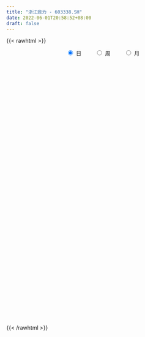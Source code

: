 ```yaml
---
title: "浙江鼎力 - 603338.SH"
date: 2022-06-01T20:58:52+08:00
draft: false
---
```

{{< rawhtml >}}
    <div style="text-align: center">
        <label style="padding: 1rem;"><input style="margin-right: .5rem" type="radio" name="period" value="D" checked onclick="period_change(this)">日</label>
        <label style="padding: 1rem;"><input style="margin-right: .5rem" type="radio" name="period" value="W" onclick="period_change(this)">周</label>
        <label style="padding: 1rem;"><input style="margin-right: .5rem" type="radio" name="period" value="M" onclick="period_change(this)">月</label>
    </div>
    <div id="chart" style="height: 700px;"></div> 
    <script type="text/javascript">
        const D_v = [61451.33,50382.95,39616.5,34245.84,33277.66,41319.6,59159.99,69033.33,39377.99,35320.21,30123.64,50663.27,36996.75,45405.04,60694.3,77933.98,64229.09,60850.42,68107.2,53764.82,85317.35,58064.56,57197.7,59953.62,55948.04,117036.84,80090.63,58746.95,46952.42,57056.16,42249.96,52702.84,63926.45,50711.35,38159.9,60314.86,52093.31,44842.98,54893.13,33952.14,33664.56,85229.69,159471.32,85406.05,93360.1,67821.47,93473.89,71136.75,80029.28,107896.68,100360.42,114923.84,85830.97,69866.63,47651.71,68316.54,168090.83,150763.96,106517.42,107176.57,67689.63,104295.51,100432.55,81562.69,61972.25,63112.94,59248.38,60755.08,84060.67,61384.27,111815.95,66561.43,111586.48,74698.88,64406.54,50721.11,47481.01,66730.38,61878.57,51421.15,43479.93,72797.34,53364.39,62694.4,61149.43,32693.57,53395.99,36248.41,33486.89,51907.12,173802.98,124338.89,63972.48,74801.31,48964.84,34318.07,51939.87,40275.45,58938.63,38287.76,68640.11,36356.34,42883.05,26323.74,43400.16,31118.73,34727.24,106107.49,49861.73,57951.52,31251.62,45527.42,51572.56,29886.93,29590.66,28578.7,23232.78,30184.49,34774.28,48344.17,51203.21,79999.35,97774.66,73731.22,121218.75,91323.05,46009.11,33323.03,38999.23,34502.96,51465.28,32055.52,18136.49,31269.23,66227.79,39351.25,29479.82,22421.64,38927.76,32333.62,27730.28,32063.82,29353.91,19558.54,21132.3,23142.73,63707.82,44691.87,30833.26,21727.77,28698.93,52804.81,37321.36,44930.91,30574.14,72653.91,37422.24,46084.84,41268.43,36549.57,30633.12,24962.86,21147.59,34446.24,33880.83,25050.48,31023.61,16688.23,15859.54,19377.92,14732.54,21158.56,16300.74,25532.86,35895.48,68969.21,40646.22,36338.42,29789.6,152112.2,103264.77,72234.59,39806.83,39692.62,41500.61,46159.0,28837.73,26579.22,33138.27,31654.75,46250.42,48923.73,75607.32,61348.24,70327.07,63920.08,41231.91,34492.05,50179.72,51194.69,57570.38,38811.78,50791.49,51115.72,52257.06,81280.44,67873.69,69536.3,79854.84,47251.88,41181.28,43291.23,65390.58,58266.76,69440.24,65723.33,66932.06,59402.37,49170.16,41881.2,29664.0,59185.65,54480.85,59612.38,67865.03,64430.05,52793.22,54523.41,46769.44,31889.26,87536.73,230512.25,129507.3,140026.41,112170.14,85883.65,57411.06,44265.96,43966.79,39709.75,52052.6,44178.08,33505.17,58338.79,35929.88,85596.6,81211.08,72983.85,112993.92,66654.93]
const D_histogram = [0.0,0.0304984615,0.0549340487,0.1033918739,0.1889108812,0.1383450498,0.0632826678,-0.0729101969,-0.1435311793,-0.2382786999,-0.2956238873,-0.2947158443,-0.345620749,-0.4153785929,-0.4389788282,-0.5336976355,-0.6973153078,-0.8755268631,-0.9797466809,-0.8647014723,-0.5997692121,-0.3976333817,-0.2318410473,-0.0963590128,-0.05219609,0.2705439112,0.3843866649,0.356642836,0.3538880785,0.2168260068,0.1515877307,0.0334118737,0.1194498015,0.2105249228,0.23897845,0.3921099304,0.363024438,0.2816911378,0.1227300944,-0.0564115882,-0.1142381838,0.1389230243,0.5804375433,0.8583552282,1.1001712805,0.9506257612,0.486788479,0.1325152635,0.0796115909,-0.1806680424,0.0232317212,0.2456760041,0.4656082605,0.4097231778,0.2857033156,0.5792098105,1.1349382746,1.4582663936,1.7120220727,1.417399806,1.1218544106,0.6995439537,0.2527849604,0.0024460796,-0.1435717092,-0.2391956948,-0.2440690405,-0.3322869287,-0.6422220838,-0.4135396156,-0.19015928,-0.1524101124,0.1406908685,0.3222470864,0.2053808543,0.1445291378,0.0584672838,-0.2234505986,-0.4890330872,-0.5410778808,-0.7080378329,-0.9187893561,-1.1668208967,-1.2910927986,-1.480861573,-1.5949747269,-1.5658972873,-1.4226898663,-1.3341042935,-0.8269759791,-0.1651758045,0.3786495173,0.7547034057,1.0673474091,1.1995335713,1.2274559803,1.1812992932,1.0724840374,0.912339233,0.8093006743,0.8911163694,0.7831703376,0.7956462171,0.7586028582,0.5273614453,0.3097649924,0.0769601462,-0.3741575361,-0.5846966787,-0.5676205612,-0.515971073,-0.532251591,-0.4575783726,-0.3325977541,-0.3752465861,-0.4956206128,-0.570479438,-0.6160529917,-0.6541560169,-0.5724073704,-0.2800344546,0.3798304988,0.6078859613,0.8327487821,1.3508023262,1.6031041098,1.5066702141,1.2953850309,1.0138549932,0.7964708266,0.6218524252,0.3228692518,0.1140363494,-0.22799212,-0.1085599263,-0.1066814605,-0.1630224784,-0.2703982362,-0.2190834248,-0.1560107803,-0.3227301722,-0.4465903818,-0.6803043799,-0.9046145387,-0.9962527795,-1.0155292886,-1.1629006919,-1.3514656062,-1.2912322454,-1.1837615273,-0.9921832119,-0.5291166431,-0.1640150765,0.1738871816,0.3145348552,0.707639641,0.810457603,0.6411293605,0.3258711213,0.0210842652,-0.1769706394,-0.3975360394,-0.4499871283,-0.3703178805,-0.2347830651,-0.2194977918,-0.4662311797,-0.5192187732,-0.6420912058,-0.6668443758,-0.6993947778,-0.6295091336,-0.5525304935,-0.4643094701,-0.4772693439,-0.7816238622,-0.9873157013,-1.1736560536,-1.0973841142,-1.3596158563,-1.2887594309,-1.1439239565,-1.0362008547,-0.9824659763,-0.8482757078,-0.7989466774,-0.6261588698,-0.4691358416,-0.3457486154,-0.2618873224,-0.2563771496,-0.2537317402,-0.3449778922,-0.4786549046,-0.5599906302,-0.3859997093,-0.2089112696,-0.1344149786,-0.1961052187,-0.0886702517,0.1135957078,0.2687113772,0.3836157609,0.4191936031,0.4366921678,0.4307355522,0.3277215964,0.3721055455,0.3621111187,0.4338801272,0.4270631014,0.4552513611,0.4384091301,0.3287704939,0.2923259471,0.1823868663,0.1414967089,0.0825266218,0.1063868589,0.117490781,0.1395328966,0.1407921101,0.1516124583,0.0762535053,0.0304277593,-0.152183864,-0.3040350658,-0.2416054046,-0.2045821012,0.0798857553,0.5260507189,0.95707918,1.3040659955,1.4463890725,1.4994532369,1.5561045694,1.5325448158,1.4194381241,1.2809789714,1.0907629066,0.912606228,0.8041505834,0.6736735451,0.4638607008,0.3233914191,0.3670289903,0.3442476246,0.3210890878,0.4653786084,0.4590223812]
const D_fast = [0.0,0.0381230769,0.0762921762,0.1505979699,0.2833446975,0.2673651286,0.2081234136,0.0537029997,-0.0528007776,-0.2071179732,-0.3383691324,-0.4111400505,-0.5484501425,-0.7220526345,-0.8553975769,-1.083540793,-1.4214872923,-1.8185805634,-2.1677370514,-2.2688672109,-2.1538772537,-2.0511497687,-1.9433176962,-1.8319254149,-1.8008115146,-1.4104355355,-1.2004961157,-1.1390792355,-1.0533619734,-1.1362175434,-1.1635588868,-1.2733817754,-1.1574813973,-1.0137750452,-0.9255769056,-0.6744179426,-0.6127473255,-0.6236578411,-0.7519363609,-0.9451809407,-1.0315670822,-0.7436751181,-0.1570512132,0.3354552788,0.8523141511,0.9404250722,0.5982849098,0.27714051,0.2441397352,-0.0613069087,0.1484007852,0.4322640692,0.7685983906,0.8151441024,0.7625500691,1.2008590166,2.0403220494,2.7282167668,3.409977964,3.4697056489,3.4546238561,3.2071993876,2.8236366344,2.5739092735,2.3919985574,2.2365756481,2.1706850423,1.9993954219,1.5289047458,1.6542023102,1.8300428258,1.8296894653,2.1579631633,2.4200811528,2.3545601343,2.3298407023,2.2583956692,1.9206151371,1.5327743767,1.3454601129,1.0014907027,0.5610418405,0.0213050756,-0.425740026,-0.9857241935,-1.4985810292,-1.8609779115,-2.073442957,-2.3183834576,-2.017999138,-1.3974929145,-0.7590052133,-0.1942754735,0.3852053822,0.8172749371,1.1520613413,1.4012294774,1.560535231,1.6284752348,1.7277618448,2.0323566321,2.1202031848,2.3315906186,2.4841979742,2.3847969226,2.2446417178,2.0310769081,1.4864198418,1.1297065295,1.0048775067,0.9275342267,0.778190811,0.7384694362,0.7803006161,0.6438401376,0.3995609577,0.1820822731,-0.0175045285,-0.219146558,-0.2804997542,-0.058135452,0.6966871261,1.076714079,1.5097640953,2.365518221,3.018596032,3.2988296899,3.4113907644,3.383324475,3.365058015,3.3459027199,3.1276368594,2.9473130444,2.548286545,2.6405787572,2.6157868578,2.5186902203,2.3437149035,2.3402588587,2.3643288081,2.1169268732,1.8814190681,1.477628975,1.0271651816,0.6864637459,0.4133049146,-0.0247916617,-0.5512229774,-0.8137976781,-1.0022673418,-1.0587348294,-0.7279474214,-0.4038496239,-0.0224755704,0.1968058171,0.766820513,1.0722528758,1.0632069735,0.8294165146,0.5299007248,0.2876031604,-0.0323462495,-0.1972941204,-0.2102043427,-0.1333652936,-0.1729544684,-0.5362456512,-0.719037938,-1.002433172,-1.1938974359,-1.4012965324,-1.4887881716,-1.5499421549,-1.577798499,-1.7100757087,-2.2098361926,-2.662356957,-3.1421113228,-3.3401854119,-3.9423211181,-4.1936545504,-4.3348000651,-4.486127177,-4.6780087927,-4.7558874511,-4.9062950901,-4.8900469999,-4.8503079321,-4.8133578598,-4.7949683974,-4.853552512,-4.9143400376,-5.0918306626,-5.3451714012,-5.5665047844,-5.4890137907,-5.3641531685,-5.3232606221,-5.4339771669,-5.3487097629,-5.1180448763,-4.8957513626,-4.6849430387,-4.5445667958,-4.4178951891,-4.3161679167,-4.3372514734,-4.1998411378,-4.119307785,-3.9390687447,-3.8391199952,-3.6971188952,-3.6043588437,-3.6318048564,-3.5951679165,-3.6595102807,-3.6650262609,-3.7033646925,-3.6529077407,-3.6124311234,-3.5555057836,-3.5190485426,-3.4703250798,-3.5266206565,-3.5648394626,-3.7854970519,-4.0133570202,-4.0113287101,-4.0254509321,-3.7210116367,-3.1433339934,-2.4730357373,-1.8000324229,-1.2961120777,-0.8681846041,-0.4225071293,-0.0629306789,0.1788221603,0.3606077505,0.4430824123,0.4930772908,0.585659292,0.62360064,0.5297529709,0.4701315439,0.6055263627,0.6688069032,0.7259206383,0.986554811,1.0949541792]
const D_slow = [0.0,0.0076246154,0.0213581275,0.047206096,0.0944338163,0.1290200788,0.1448407457,0.1266131965,0.0907304017,0.0311607267,-0.0427452451,-0.1164242062,-0.2028293934,-0.3066740416,-0.4164187487,-0.5498431576,-0.7241719845,-0.9430537003,-1.1879903705,-1.4041657386,-1.5541080416,-1.653516387,-1.7114766489,-1.7355664021,-1.7486154246,-1.6809794468,-1.5848827805,-1.4957220715,-1.4072500519,-1.3530435502,-1.3151466175,-1.3067936491,-1.2769311987,-1.224299968,-1.1645553555,-1.0665278729,-0.9757717635,-0.905348979,-0.8746664554,-0.8887693524,-0.9173288984,-0.8825981423,-0.7374887565,-0.5228999494,-0.2478571293,-0.010200689,0.1114964307,0.1446252466,0.1645281443,0.1193611337,0.125169064,0.186588065,0.3029901302,0.4054209246,0.4768467535,0.6216492061,0.9053837748,1.2699503732,1.6979558914,2.0523058429,2.3327694455,2.5076554339,2.570851674,2.5714631939,2.5355702666,2.4757713429,2.4147540828,2.3316823506,2.1711268296,2.0677419258,2.0202021058,1.9820995777,2.0172722948,2.0978340664,2.14917928,2.1853115644,2.1999283854,2.1440657357,2.0218074639,1.8865379937,1.7095285355,1.4798311965,1.1881259723,0.8653527727,0.4951373794,0.0963936977,-0.2950806241,-0.6507530907,-0.9842791641,-1.1910231588,-1.23231711,-1.1376547306,-0.9489788792,-0.6821420269,-0.3822586341,-0.075394639,0.2199301843,0.4880511936,0.7161360019,0.9184611704,1.1412402628,1.3370328472,1.5359444015,1.725595116,1.8574354773,1.9348767254,1.954116762,1.8605773779,1.7144032082,1.5724980679,1.4435052997,1.310442402,1.1960478088,1.1128983703,1.0190867237,0.8951815705,0.752561711,0.5985484631,0.4350094589,0.2919076163,0.2218990026,0.3168566273,0.4688281177,0.6770153132,1.0147158948,1.4154919222,1.7921594758,2.1160057335,2.3694694818,2.5685871884,2.7240502947,2.8047676077,2.833276695,2.776278665,2.7491386834,2.7224683183,2.6817126987,2.6141131397,2.5593422835,2.5203395884,2.4396570454,2.3280094499,2.1579333549,1.9317797203,1.6827165254,1.4288342032,1.1381090302,0.8002426287,0.4774345673,0.1814941855,-0.0665516175,-0.1988307782,-0.2398345474,-0.196362752,-0.1177290382,0.0591808721,0.2617952728,0.4220776129,0.5035453933,0.5088164596,0.4645737997,0.3651897899,0.2526930078,0.1601135377,0.1014177714,0.0465433235,-0.0700144714,-0.1998191648,-0.3603419662,-0.5270530601,-0.7019017546,-0.859279038,-0.9974116614,-1.1134890289,-1.2328063649,-1.4282123304,-1.6750412557,-1.9684552691,-2.2428012977,-2.5827052618,-2.9048951195,-3.1908761086,-3.4499263223,-3.6955428164,-3.9076117433,-4.1073484127,-4.2638881301,-4.3811720905,-4.4676092444,-4.533081075,-4.5971753624,-4.6606082974,-4.7468527705,-4.8665164966,-5.0065141542,-5.1030140815,-5.1552418989,-5.1888456435,-5.2378719482,-5.2600395111,-5.2316405842,-5.1644627399,-5.0685587996,-4.9637603989,-4.8545873569,-4.7469034689,-4.6649730698,-4.5719466834,-4.4814189037,-4.3729488719,-4.2661830966,-4.1523702563,-4.0427679738,-3.9605753503,-3.8874938635,-3.841897147,-3.8065229698,-3.7858913143,-3.7592945996,-3.7299219043,-3.6950386802,-3.6598406527,-3.6219375381,-3.6028741618,-3.5952672219,-3.6333131879,-3.7093219544,-3.7697233055,-3.8208688308,-3.800897392,-3.6693847123,-3.4301149173,-3.1040984184,-2.7425011503,-2.3676378411,-1.9786116987,-1.5954754948,-1.2406159637,-0.9203712209,-0.6476804943,-0.4195289372,-0.2184912914,-0.0500729051,0.0658922701,0.1467401249,0.2384973724,0.3245592786,0.4048315505,0.5211762026,0.6359317979]
const D_data = [['2021-05-21', 67.0034, 64.2356, 64.2257, 67.9989],['2021-05-24', 64.3451, 64.7135, 61.9856, 65.5],['2021-05-25', 64.823, 64.823, 63.7776, 65.1814],['2021-05-26', 64.9226, 65.3905, 64.3451, 65.8385],['2021-05-27', 65.8584, 66.3463, 64.8131, 66.8241],['2021-05-28', 67.2025, 64.8827, 64.4148, 67.302],['2021-05-31', 64.8131, 64.3352, 63.2998, 65.4005],['2021-06-01', 64.9823, 63.011, 62.6028, 65.0122],['2021-06-02', 62.7223, 63.2002, 62.6227, 63.8473],['2021-06-03', 63.2002, 62.3042, 62.0652, 63.8971],['2021-06-04', 62.1449, 62.1449, 61.5276, 62.8617],['2021-06-07', 61.6471, 62.4734, 60.7909, 62.7422],['2021-06-08', 62.7621, 61.4081, 61.2588, 62.9413],['2021-06-09', 60.8307, 60.5021, 59.9546, 61.4878],['2021-06-10', 60.2931, 60.4324, 59.8152, 61.9756],['2021-06-11', 60.4324, 58.7599, 58.6205, 61.1991],['2021-06-15', 58.7599, 56.6094, 56.3605, 58.9391],['2021-06-16', 56.699, 54.7476, 54.5385, 57.3162],['2021-06-17', 54.7476, 54.0109, 53.7222, 55.1359],['2021-06-18', 53.9611, 55.8627, 53.8118, 56.4103],['2021-06-21', 56.0021, 57.9733, 55.2554, 58.2123],['2021-06-22', 58.5408, 57.824, 56.9578, 58.5707],['2021-06-23', 58.3317, 57.8738, 56.2908, 58.3915],['2021-06-24', 57.824, 57.9335, 56.8881, 59.4468],['2021-06-25', 57.9335, 56.9678, 56.3704, 58.2421],['2021-06-28', 57.1072, 61.2986, 56.6094, 62.1747],['2021-06-29', 61.7865, 59.8948, 59.7355, 62.0254],['2021-06-30', 60.0442, 58.4313, 57.7443, 60.3329],['2021-07-01', 58.5309, 58.7399, 58.272, 59.6957],['2021-07-02', 58.4711, 56.7089, 56.0618, 58.4711],['2021-07-05', 56.7687, 57.0176, 56.4302, 57.6348],['2021-07-06', 57.0176, 55.7432, 54.8372, 57.0176],['2021-07-07', 55.5242, 58.0928, 55.2554, 60.4922],['2021-07-08', 57.7842, 58.5906, 57.147, 58.8694],['2021-07-09', 58.0, 58.14, 57.25, 58.48],['2021-07-12', 58.61, 60.29, 57.31, 60.69],['2021-07-13', 59.9, 58.5, 58.1, 60.62],['2021-07-14', 58.32, 57.67, 57.51, 59.36],['2021-07-15', 57.51, 56.08, 55.2, 57.66],['2021-07-16', 55.0, 54.81, 54.59, 55.75],['2021-07-19', 54.81, 55.49, 53.9, 55.68],['2021-07-20', 55.43, 59.8, 54.65, 59.93],['2021-07-21', 59.05, 64.22, 58.85, 65.48],['2021-07-22', 64.24, 64.61, 63.74, 65.75],['2021-07-23', 64.96, 66.3, 64.0, 68.4],['2021-07-26', 66.3, 62.45, 61.58, 66.3],['2021-07-27', 63.33, 57.43, 56.9, 63.41],['2021-07-28', 56.8, 56.85, 55.65, 58.46],['2021-07-29', 57.55, 59.63, 57.0, 61.27],['2021-07-30', 59.62, 56.16, 54.55, 60.49],['2021-08-02', 55.19, 61.78, 55.18, 61.78],['2021-08-03', 62.0, 63.3, 61.8, 64.51],['2021-08-04', 63.46, 64.79, 62.24, 65.87],['2021-08-05', 64.35, 62.18, 61.9, 64.41],['2021-08-06', 62.19, 61.18, 60.64, 62.99],['2021-08-09', 61.5, 67.3, 61.32, 67.3],['2021-08-10', 69.99, 73.69, 68.28, 73.97],['2021-08-11', 73.69, 74.36, 72.22, 77.5],['2021-08-12', 74.41, 76.54, 74.3, 78.14],['2021-08-13', 76.44, 71.08, 71.0, 76.54],['2021-08-16', 70.98, 70.8, 69.83, 73.2],['2021-08-17', 70.03, 68.34, 67.94, 73.56],['2021-08-18', 68.7, 66.42, 65.66, 70.46],['2021-08-19', 66.34, 67.46, 64.08, 67.77],['2021-08-20', 66.99, 68.0, 65.3, 69.45],['2021-08-23', 68.3, 68.18, 68.01, 70.28],['2021-08-24', 67.36, 69.2, 66.62, 69.79],['2021-08-25', 69.18, 68.01, 68.0, 70.97],['2021-08-26', 67.32, 64.08, 63.0, 67.5],['2021-08-27', 65.4, 70.49, 65.36, 70.49],['2021-08-30', 72.6, 71.7, 69.21, 73.68],['2021-08-31', 72.0, 70.23, 67.77, 72.0],['2021-09-01', 69.5, 74.61, 68.8, 75.1],['2021-09-02', 74.6, 74.98, 73.13, 75.43],['2021-09-03', 74.5, 71.93, 71.01, 74.6],['2021-09-06', 72.0, 72.6, 71.94, 74.77],['2021-09-07', 72.64, 72.28, 71.02, 74.4],['2021-09-08', 71.68, 69.07, 68.93, 72.28],['2021-09-09', 68.86, 67.8, 66.88, 70.4],['2021-09-10', 67.8, 69.48, 67.3, 69.9],['2021-09-13', 69.51, 67.2, 66.8, 69.8],['2021-09-14', 67.2, 65.2, 64.25, 68.45],['2021-09-15', 65.0, 62.84, 62.59, 65.0],['2021-09-16', 62.93, 62.54, 61.2, 63.96],['2021-09-17', 62.02, 59.85, 58.94, 62.79],['2021-09-22', 58.65, 58.78, 58.0, 59.83],['2021-09-23', 58.83, 59.06, 58.21, 61.18],['2021-09-24', 59.06, 59.69, 58.4, 60.2],['2021-09-27', 59.38, 58.41, 58.0, 59.96],['2021-09-28', 61.0, 64.25, 60.31, 64.25],['2021-09-29', 65.44, 68.79, 65.0, 70.6],['2021-09-30', 69.0, 70.5, 67.66, 71.39],['2021-10-08', 71.6, 71.2, 68.91, 71.8],['2021-10-11', 70.4, 72.89, 69.84, 73.5],['2021-10-12', 72.94, 72.67, 71.51, 73.19],['2021-10-13', 72.03, 72.74, 71.28, 73.49],['2021-10-14', 73.98, 72.74, 71.5, 75.26],['2021-10-15', 74.5, 72.49, 72.1, 74.59],['2021-10-18', 71.8, 72.0, 69.18, 72.48],['2021-10-19', 73.18, 72.81, 71.12, 74.56],['2021-10-20', 73.1, 75.9, 72.16, 76.78],['2021-10-21', 75.18, 74.3, 72.33, 75.58],['2021-10-22', 74.0, 76.39, 73.4, 77.32],['2021-10-25', 76.6, 76.56, 74.6, 77.29],['2021-10-26', 76.0, 74.17, 73.37, 76.98],['2021-10-27', 73.5, 73.73, 71.9, 75.1],['2021-10-28', 73.73, 72.75, 71.61, 75.19],['2021-10-29', 71.55, 68.31, 65.51, 71.57],['2021-11-01', 67.0, 69.4, 66.2, 69.88],['2021-11-02', 68.72, 71.5, 68.72, 74.66],['2021-11-03', 72.0, 71.9, 70.21, 73.33],['2021-11-04', 72.07, 70.92, 69.78, 73.0],['2021-11-05', 70.91, 72.0, 70.19, 75.3],['2021-11-08', 71.85, 73.02, 71.21, 73.9],['2021-11-09', 73.96, 71.01, 70.5, 73.99],['2021-11-10', 70.12, 69.38, 68.5, 71.27],['2021-11-11', 68.79, 69.11, 68.43, 69.96],['2021-11-12', 68.77, 68.77, 66.56, 69.47],['2021-11-15', 69.02, 68.2, 67.78, 69.77],['2021-11-16', 68.6, 69.38, 68.06, 71.9],['2021-11-17', 69.65, 72.73, 68.6, 72.88],['2021-11-18', 73.0, 80.0, 72.75, 80.0],['2021-11-19', 82.81, 77.45, 77.23, 82.81],['2021-11-22', 77.4, 79.3, 76.67, 81.95],['2021-11-23', 78.98, 85.99, 78.0, 87.23],['2021-11-24', 85.86, 86.11, 84.01, 88.88],['2021-11-25', 85.01, 83.64, 83.6, 85.9],['2021-11-26', 83.52, 82.77, 82.1, 85.24],['2021-11-29', 82.25, 81.8, 79.3, 83.8],['2021-11-30', 81.78, 82.33, 81.3, 84.7],['2021-12-01', 81.54, 82.75, 81.0, 87.09],['2021-12-02', 83.75, 80.68, 80.05, 83.77],['2021-12-03', 79.8, 81.01, 79.61, 82.19],['2021-12-06', 81.4, 78.2, 78.0, 81.43],['2021-12-07', 78.26, 83.64, 78.26, 83.7],['2021-12-08', 83.99, 82.8, 81.13, 84.0],['2021-12-09', 82.5, 82.2, 81.44, 83.27],['2021-12-10', 82.3, 81.32, 80.66, 83.27],['2021-12-13', 81.01, 83.33, 81.01, 85.18],['2021-12-14', 82.81, 84.0, 81.86, 85.44],['2021-12-15', 83.57, 81.0, 80.1, 83.95],['2021-12-16', 80.83, 80.78, 79.1, 82.17],['2021-12-17', 81.12, 78.3, 78.0, 81.12],['2021-12-20', 78.28, 76.83, 76.7, 79.0],['2021-12-21', 76.31, 77.13, 76.3, 77.99],['2021-12-22', 76.76, 77.15, 76.42, 78.35],['2021-12-23', 77.41, 74.4, 73.38, 77.46],['2021-12-24', 74.27, 72.1, 71.69, 74.99],['2021-12-27', 72.1, 73.9, 72.1, 74.2],['2021-12-28', 74.33, 74.0, 73.2, 74.47],['2021-12-29', 74.8, 75.0, 74.0, 76.26],['2021-12-30', 75.5, 79.55, 74.61, 79.7],['2021-12-31', 78.9, 80.26, 78.1, 81.14],['2022-01-04', 81.33, 81.8, 79.83, 84.25],['2022-01-05', 82.56, 80.8, 79.07, 82.56],['2022-01-06', 80.79, 85.82, 79.3, 86.71],['2022-01-07', 85.46, 84.16, 84.0, 87.2],['2022-01-10', 84.16, 81.2, 80.7, 84.52],['2022-01-11', 81.22, 78.51, 77.75, 82.34],['2022-01-12', 79.08, 77.17, 75.87, 79.29],['2022-01-13', 77.08, 77.15, 75.6, 77.96],['2022-01-14', 77.0, 75.56, 75.35, 77.4],['2022-01-17', 74.77, 76.63, 74.6, 76.98],['2022-01-18', 76.9, 78.06, 75.13, 79.3],['2022-01-19', 77.43, 79.12, 77.43, 80.18],['2022-01-20', 78.88, 77.85, 76.23, 79.48],['2022-01-21', 77.81, 73.66, 73.5, 77.85],['2022-01-24', 73.41, 74.86, 72.99, 75.87],['2022-01-25', 74.51, 73.0, 73.0, 75.49],['2022-01-26', 73.37, 73.24, 72.0, 73.68],['2022-01-27', 72.88, 72.35, 72.0, 74.0],['2022-01-28', 72.8, 73.09, 70.16, 73.9],['2022-02-07', 74.0, 72.97, 72.26, 75.38],['2022-02-08', 73.72, 73.0, 72.12, 75.38],['2022-02-09', 73.44, 71.39, 70.49, 73.81],['2022-02-10', 71.86, 66.18, 65.8, 71.86],['2022-02-11', 65.92, 65.1, 64.25, 66.76],['2022-02-14', 65.0, 63.15, 62.47, 65.0],['2022-02-15', 63.13, 64.93, 62.55, 65.1],['2022-02-16', 65.0, 58.85, 58.45, 65.24],['2022-02-17', 58.5, 61.05, 56.76, 61.4],['2022-02-18', 60.24, 61.15, 59.28, 61.58],['2022-02-21', 61.15, 60.02, 59.77, 61.3],['2022-02-22', 59.28, 58.46, 58.11, 59.57],['2022-02-23', 58.66, 58.7, 58.25, 59.16],['2022-02-24', 58.5, 56.9, 55.95, 58.7],['2022-02-25', 57.14, 57.88, 57.14, 58.7],['2022-02-28', 57.87, 57.52, 56.33, 57.88],['2022-03-01', 57.6, 56.9, 56.66, 57.91],['2022-03-02', 56.66, 56.08, 55.72, 56.66],['2022-03-03', 56.46, 54.48, 54.33, 56.46],['2022-03-04', 54.02, 53.6, 53.39, 55.14],['2022-03-07', 53.31, 51.27, 51.02, 53.31],['2022-03-08', 51.44, 49.11, 48.7, 51.84],['2022-03-09', 49.21, 48.06, 46.0, 50.17],['2022-03-10', 48.98, 50.41, 48.5, 51.2],['2022-03-11', 49.5, 50.43, 48.65, 50.86],['2022-03-14', 49.86, 48.95, 48.88, 50.4],['2022-03-15', 48.7, 46.4, 46.28, 49.15],['2022-03-16', 47.18, 47.78, 45.43, 47.95],['2022-03-17', 48.49, 49.07, 48.02, 50.1],['2022-03-18', 48.94, 48.86, 48.0, 49.5],['2022-03-21', 49.59, 48.62, 48.23, 50.14],['2022-03-22', 48.57, 47.64, 47.31, 48.57],['2022-03-23', 47.85, 47.2, 47.1, 48.46],['2022-03-24', 47.55, 46.6, 45.77, 48.13],['2022-03-25', 46.55, 44.72, 44.7, 46.87],['2022-03-28', 44.48, 46.03, 43.75, 46.54],['2022-03-29', 46.02, 45.09, 44.99, 48.0],['2022-03-30', 45.47, 45.97, 44.73, 45.97],['2022-03-31', 46.06, 44.89, 44.73, 46.06],['2022-04-01', 43.98, 45.14, 43.9, 45.4],['2022-04-06', 44.8, 44.38, 43.56, 44.88],['2022-04-07', 44.0, 42.61, 42.6, 44.68],['2022-04-08', 42.86, 42.82, 41.91, 43.44],['2022-04-11', 42.88, 41.14, 41.05, 43.4],['2022-04-12', 41.0, 41.18, 40.08, 42.0],['2022-04-13', 40.97, 40.23, 40.11, 41.68],['2022-04-14', 40.27, 40.71, 40.2, 41.4],['2022-04-15', 40.5, 40.2, 39.79, 40.5],['2022-04-18', 39.82, 40.0, 39.58, 40.32],['2022-04-19', 40.25, 39.39, 39.0, 40.78],['2022-04-20', 39.48, 39.14, 39.11, 40.36],['2022-04-21', 39.0, 37.46, 37.4, 39.33],['2022-04-22', 37.18, 37.03, 36.21, 37.47],['2022-04-25', 36.36, 34.13, 34.06, 36.78],['2022-04-26', 33.99, 32.9, 32.82, 34.67],['2022-04-27', 32.3, 34.59, 32.16, 34.63],['2022-04-28', 34.6, 33.82, 33.01, 34.6],['2022-04-29', 35.89, 37.2, 35.52, 37.2],['2022-05-05', 39.05, 40.92, 38.87, 40.92],['2022-05-06', 40.75, 43.2, 39.4, 45.01],['2022-05-09', 43.73, 44.7, 42.37, 44.75],['2022-05-10', 43.9, 44.15, 42.91, 44.25],['2022-05-11', 44.02, 44.38, 43.45, 45.94],['2022-05-12', 44.35, 45.64, 44.01, 45.86],['2022-05-13', 45.5, 45.71, 45.04, 46.26],['2022-05-16', 45.41, 45.2, 45.06, 45.82],['2022-05-17', 45.33, 45.13, 44.33, 45.6],['2022-05-18', 44.98, 44.43, 44.0, 45.25],['2022-05-19', 43.53, 44.31, 43.2, 44.6],['2022-05-20', 44.15, 45.05, 44.15, 45.74],['2022-05-23', 45.46, 44.7, 43.92, 45.46],['2022-05-24', 44.84, 43.24, 43.24, 46.38],['2022-05-25', 42.7, 43.49, 42.66, 44.15],['2022-05-26', 43.22, 45.84, 42.9, 46.6],['2022-05-27', 47.24, 45.39, 44.89, 47.33],['2022-05-30', 45.7, 45.58, 44.0, 45.93],['2022-05-31', 45.68, 48.39, 44.89, 49.12],['2022-06-01', 48.1, 47.33, 47.01, 48.75]]
const W_v = [52151.79,65024.09,46020.98,34111.26,24277.84,24471.12,36244.8,37918.82,29685.21,26180.08,34536.26,48539.11,25647.68,64415.55,74383.14,92466.79,53633.1,51421.08,36785.72,36920.21,30603.22,40090.81,33578.69,36608.38,49227.14,89518.26,68834.69,50998.77,59577.11,25148.66,10388.31,50997.49,37914.55,33920.61,41993.2,34487.58,22553.95,34207.89,33813.99,34960.08,38424.42,40195.02,33210.09,62486.73,55617.04,43714.65,30090.99,29495.92,34462.25,33679.81,42744.74,71891.39,41952.54,59061.31,45626.16,31842.77,36490.31,45376.53,46810.65,32593.82,34692.54,38793.18,75066.41,47323.81,77088.34,93810.43,69938.96,61940.44,54130.92,46704.62,90001.11,65837.58,83234.16,74351.96,41646.9,63182.63,77027.76,100429.3,63812.9,57538.06,72111.88,76706.92,74439.81,101437.36,67109.15,76587.48,51396.87,78024.23,117141.18,71648.81,30689.53,84875.7,99467.25,89790.89,92911.51,62523.67,66326.01,87231.35,62968.14,92128.59,76269.86,71813.71,64494.21,52778.5,71002.31,78575.03,245596.07,139992.8,151452.76,139706.46,150083.16,80576.67,11880.04,62126.51,52428.07,55591.82,83482.48,99431.59,88170.73,70077.72,101989.74,91590.35,105395.09,75334.17,54790.25,70123.39,95129.31,84436.98,68166.63,128938.62,100429.2,99853.65,123365.5,101892.01,192717.18,159567.12,156811.79,135663.94,53798.9,99605.77,59405.25,105318.63,148965.97,120758.08,106088.13,119519.15,147073.71,167397.81,132895.16,68309.08,135047.75,258538.09,251494.65,239870.92,161063.78,205060.01,156311.07,197463.38,112091.69,123961.01,135824.03,104606.87,86076.9,59499.17,27231.8,143128.61,122793.0,230708.32,185592.18,144662.4,109797.16,119540.14,133997.72,99764.03,87955.88,124354.94,97108.7,274336.2,221435.79,149581.77,214275.21,160429.56,108527.01,57019.75,144285.02,208122.88,248966.68,133170.09,139839.84,108308.37,91452.61,126478.14,126549.42,209505.91,107155.28,290110.45,245967.64,198842.55,233015.16,271693.34,246951.53,316481.27,359883.0,247750.5,246096.42,457131.72,420358.07,418633.57,600865.3199999999,415952.63,328561.34,429069.28,278232.22,293485.49,122337.97,383535.88,63972.48,250299.54,245105.89,241677.36,236164.85,141473.56,312095.67,365605.16,175159.48,188749.73,160409.39,172233.26,171386.13,185581.2,179498.82,145548.75,87816.79,187344.51,393739.58,195996.79,186546.39,312434.62,232248.62,303318.4,281115.53,193097.58,283109.12,270807.91,250405.38,318048.98,524998.5600000001,224173.18,294581.52,252632.7]
const W_histogram = [0.0,0.1295690028,0.1722115549,0.1436003993,0.141075367,0.106127051,0.0519871252,0.0193299082,-0.0045762411,-0.0329146153,-0.0836834501,0.0169929343,0.0366402259,0.1551685922,0.2205272139,0.4229172766,0.4281548777,0.3950245094,0.3916126195,0.3522774073,0.3425543179,0.3898960957,0.428810481,0.4042167767,0.2637637305,-0.0205695723,-0.0901829552,-0.2344209106,-0.4458567317,-0.4505218006,-0.471223849,-0.2853909649,-0.2050287565,-0.1913280589,-0.3243972836,-0.3236662558,-0.3360007048,-0.348959913,-0.3373319692,-0.3651129004,-0.3881644102,-0.2578781649,-0.1054800629,0.0068311659,0.0511695637,0.1712443006,0.2193576243,0.2350886058,0.0823563501,-0.1148205886,-0.1477654992,0.0319002025,0.1573794816,0.243241965,0.2519992679,0.1673864469,0.2065861032,0.2174275897,0.1554602364,0.1230380865,0.1262845457,0.157855824,0.0201455754,-0.1740998977,-0.2178046095,-0.0866358801,0.0228256161,0.1019720602,0.0488441347,0.0699854891,0.1817073912,0.2359978163,0.1892340335,0.1842681441,0.1520146605,0.2026132044,0.3505353445,0.4840940529,0.5035297118,0.5045284737,0.5843091236,0.6536714376,0.5751781458,0.9137001839,1.0424588229,1.1179888756,1.0441121103,0.8022740427,0.5453545925,0.3063004699,0.0758227792,-0.296690962,-0.7142604453,-0.9570205168,-0.8772098977,-0.9099050211,-0.8397397144,-0.4210411747,-0.062209954,0.1101770027,0.1410427067,0.2264385568,0.4785089302,0.5769723894,0.7504199321,0.8366016275,0.2303140612,-0.1903560624,-0.5508986289,-0.551039017,-0.3262885399,-0.2701005348,-0.2626457567,-0.1806119508,-0.1805431203,-0.2151541945,-0.1588500891,0.0015942559,0.1053848155,0.0929033325,0.069954292,0.1111321922,0.3280272088,0.4611369136,0.5002367703,0.4143564748,0.2903363469,0.2703528519,0.1052638105,-0.1789915923,-0.2987630829,-0.0466358084,-0.1448012543,-0.0323854845,-0.4563429179,-0.9530845496,-1.235230882,-1.2395399407,-1.1177537321,-0.793696368,-0.6456642011,0.0623132539,0.86149791,1.543733131,1.8569649607,1.9870044722,2.1999372014,2.3095524261,2.4997023143,2.3987285165,2.0833352434,2.2298709828,2.4066432705,2.094579193,2.131333564,2.7973610727,2.5305441805,2.8645852578,2.9272663614,2.4541039904,1.52832595,1.1110945987,0.4010358195,-0.0680502568,-0.2895590719,-0.0252969271,-0.9615601805,-1.7895669542,-2.0218999849,-1.8316820435,-1.5190158134,-1.338864747,-1.1490422954,-1.2857940734,-1.5237397617,-1.4152445035,-1.4637490997,-0.978313195,-1.0366326745,-0.8102313562,-0.1669711878,0.2976008234,1.655064002,2.2843356226,1.2098947388,-0.9855751893,-2.1468023905,-2.7293515795,-3.0897039906,-3.2575350948,-3.6303015612,-3.8921276158,-3.7962384791,-4.5253146623,-4.8944104377,-5.2526311695,-5.2289124254,-4.873804195,-4.5345108394,-4.2538839839,-3.9839133591,-3.4702765792,-2.9099780939,-2.2353204474,-1.8230988946,-0.6470435471,-0.432784065,0.1358707517,1.2079643956,1.7082963512,2.1756017642,2.5257426746,2.5300847889,1.8534818949,1.3856733198,1.7701778196,2.0195081068,2.204093065,2.4999611853,2.0798360102,1.9793573007,1.6383644739,1.9208316775,2.3604588377,2.4183358088,2.3604958383,2.0152659295,1.3004697276,1.3049649498,1.4852249277,0.9650953977,0.4586200423,0.0710853391,-0.6952735415,-1.3994902476,-1.9812555065,-2.5157136328,-2.9159319597,-3.102277014,-3.3017426081,-3.2004416998,-3.0835024807,-2.9750089915,-2.9058155982,-2.6451080368,-1.89994411,-1.108588333,-0.5295398739,-0.0488916133,0.4471046291]
const W_fast = [0.0,0.1619612536,0.2476566943,0.2549456386,0.2876894481,0.2792728948,0.2381297503,0.2103050103,0.1852548008,0.1486877728,0.0769980754,0.1819226934,0.2107300415,0.3680505559,0.488540981,0.7966603628,0.9089366834,0.9745624425,1.0690537074,1.117787847,1.1937033371,1.3385191388,1.4846361443,1.5610966342,1.4865845207,1.1971088247,1.1049497031,0.90210652,0.5792065159,0.4619109969,0.3234029863,0.4378881291,0.4669931484,0.4328618313,0.2186932857,0.1385077495,0.0421731243,-0.0580260621,-0.1307311105,-0.2497902669,-0.3698828793,-0.3040661752,-0.1780380888,-0.0640190686,-0.0068882799,0.1559975321,0.258950262,0.3334533949,0.2013102268,-0.0245718591,-0.0944581446,0.0931826078,0.2580067573,0.4046797319,0.4764368518,0.4336706426,0.5245168246,0.5897152086,0.5666129144,0.5649502861,0.5997678817,0.670803116,0.5381292613,0.3003588137,0.2022029495,0.3117127089,0.4268806092,0.5315200683,0.4906031765,0.5292409031,0.686389653,0.7996795322,0.8002242577,0.8413254044,0.847075586,0.9483274309,1.1838834071,1.4384656288,1.5837837156,1.7109145959,1.9367725267,2.1695527001,2.2348539448,2.8018010289,3.1911743736,3.5462016451,3.7333529075,3.6920833506,3.5715025484,3.4090235434,3.1975015474,2.7508150657,2.1546804711,1.6726652705,1.533173415,1.2730020364,1.1332324146,1.4466706605,1.7899493927,1.9898806001,2.0560069808,2.1980124701,2.5697100761,2.8124166326,3.1734691583,3.4688012606,2.9200922096,2.4518330704,1.9535658466,1.8156657044,1.9588440464,1.9475069178,1.8893002568,1.926181075,1.8811141254,1.7927145026,1.8093060857,1.9701489947,2.1002857581,2.1110301083,2.1055696407,2.174530589,2.4734324079,2.7218263411,2.8859853903,2.9036942135,2.8522581724,2.8998628903,2.7610898016,2.4320865007,2.2376242393,2.4780925618,2.3437268023,2.4480462009,1.910003038,1.174990269,0.5840362161,0.2698421721,0.1121899477,0.2378232198,0.2244393365,0.9479951049,1.9625542386,3.0307227423,3.8081958122,4.4349864418,5.1979034713,5.8849068025,6.6999822693,7.1986906007,7.4041311383,8.1081346235,8.8865677287,9.0981484496,9.6677362115,11.0331039884,11.3989231414,12.4491105331,13.2436082271,13.3839718537,12.8402753007,12.7008175991,12.0910177748,11.6049191343,11.3110205512,11.5689584642,10.3923051657,9.1169066535,8.3790986266,8.111396057,8.0443083338,7.8897432135,7.7923050912,7.3341047949,6.7152241662,6.4699082985,6.0554664273,6.2963240333,5.9788463852,6.0026898645,6.6042072358,7.1431794529,8.914408632,10.1147641583,9.3427969591,6.9009332338,5.2030054349,3.938118351,2.8053399423,1.8231250643,0.5427832076,-0.6920747508,-1.545245234,-3.4056500827,-4.9983484676,-6.6697269917,-7.953236354,-8.8165791723,-9.6109135265,-10.393757667,-11.119765382,-11.4736977469,-11.640893785,-11.5250662504,-11.5686194212,-10.5543249606,-10.4482614947,-9.8456389901,-8.4715542473,-7.5441482039,-6.5329423498,-5.5513657707,-4.9145024593,-5.1277348795,-5.2491251247,-4.42207617,-3.667868856,-2.9322606316,-2.011402215,-1.9115683875,-1.5172077718,-1.4486094801,-0.6859343572,0.3438075124,1.0062684358,1.5385524249,1.6971389984,1.3074602284,1.638196688,2.1897628978,1.9109072172,1.5190868724,1.149323504,0.2091462381,-0.84494303,-1.9220221655,-3.0854087001,-4.2146100169,-5.1765243247,-6.2014255707,-6.9002350875,-7.5541714885,-8.1894302472,-8.8466907534,-9.2472602012,-8.9770823019,-8.4628736082,-8.0162101175,-7.5477847602,-6.9400123606]
const W_slow = [0.0,0.0323922507,0.0754451394,0.1113452393,0.146614081,0.1731458438,0.1861426251,0.1909751021,0.1898310419,0.181602388,0.1606815255,0.1649297591,0.1740898156,0.2128819636,0.2680137671,0.3737430862,0.4807818057,0.579537933,0.6774410879,0.7655104397,0.8511490192,0.9486230431,1.0558256634,1.1568798575,1.2228207902,1.2176783971,1.1951326583,1.1365274306,1.0250632477,0.9124327975,0.7946268353,0.7232790941,0.6720219049,0.6241898902,0.5430905693,0.4621740054,0.3781738291,0.2909338509,0.2066008586,0.1153226335,0.018281531,-0.0461880103,-0.072558026,-0.0708502345,-0.0580578436,-0.0152467684,0.0395926377,0.0983647891,0.1189538766,0.0902487295,0.0533073547,0.0612824053,0.1006272757,0.161437767,0.2244375839,0.2662841957,0.3179307215,0.3722876189,0.411152678,0.4419121996,0.473483336,0.512947292,0.5179836859,0.4744587115,0.4200075591,0.398348589,0.4040549931,0.4295480081,0.4417590418,0.459255414,0.5046822618,0.5636817159,0.6109902243,0.6570572603,0.6950609254,0.7457142265,0.8333480626,0.9543715759,1.0802540038,1.2063861222,1.3524634031,1.5158812625,1.659675799,1.888100845,2.1487155507,2.4282127696,2.6892407972,2.8898093078,3.026147956,3.1027230734,3.1216787682,3.0475060277,2.8689409164,2.6296857872,2.4103833128,2.1829070575,1.9729721289,1.8677118352,1.8521593467,1.8797035974,1.9149642741,1.9715739133,2.0912011458,2.2354442432,2.4230492262,2.6321996331,2.6897781484,2.6421891328,2.5044644756,2.3667047213,2.2851325863,2.2176074526,2.1519460135,2.1067930258,2.0616572457,2.0078686971,1.9681561748,1.9685547388,1.9949009427,2.0181267758,2.0356153488,2.0633983968,2.145405199,2.2606894274,2.38574862,2.4893377387,2.5619218254,2.6295100384,2.655825991,2.611078093,2.5363873223,2.5247283702,2.4885280566,2.4804316854,2.366345956,2.1280748186,1.8192670981,1.5093821129,1.2299436798,1.0315195878,0.8701035376,0.885681851,1.1010563285,1.4869896113,1.9512308515,2.4479819695,2.9979662699,3.5753543764,4.200279955,4.7999620841,5.320795895,5.8782636407,6.4799244583,7.0035692565,7.5364026475,8.2357429157,8.8683789608,9.5845252753,10.3163418657,10.9298678633,11.3119493508,11.5897230004,11.6899819553,11.6729693911,11.6005796231,11.5942553913,11.3538653462,10.9064736077,10.4009986115,9.9430781006,9.5633241472,9.2286079605,8.9413473866,8.6198988683,8.2389639278,7.885152802,7.519215527,7.2746372283,7.0154790597,6.8129212206,6.7711784237,6.8455786295,7.25934463,7.8304285357,8.1329022203,7.886508423,7.3498078254,6.6674699305,5.8950439329,5.0806601592,4.1730847689,3.2000528649,2.2509932451,1.1196645796,-0.1039380299,-1.4170958222,-2.7243239286,-3.9427749773,-5.0764026872,-6.1398736831,-7.1358520229,-8.0034211677,-8.7309156912,-9.289745803,-9.7455205267,-9.9072814134,-10.0154774297,-9.9815097418,-9.6795186429,-9.2524445551,-8.708544114,-8.0771084454,-7.4445872481,-6.9812167744,-6.6347984445,-6.1922539896,-5.6873769629,-5.1363536966,-4.5113634003,-3.9914043977,-3.4965650726,-3.0869739541,-2.6067660347,-2.0166513253,-1.4120673731,-0.8219434135,-0.3181269311,0.0069905008,0.3332317382,0.7045379701,0.9458118196,1.0604668301,1.0782381649,0.9044197795,0.5545472176,0.059233341,-0.5696950672,-1.2986780571,-2.0742473107,-2.8996829627,-3.6997933876,-4.4706690078,-5.2144212557,-5.9408751552,-6.6021521644,-7.0771381919,-7.3542852752,-7.4866702436,-7.498893147,-7.3871169897]
const W_data = [['2017-07-21', 22.2339, 21.1115, 20.1284, 22.3411],['2017-07-28', 20.8791, 23.1418, 20.6253, 23.2348],['2017-08-04', 22.8773, 22.6485, 22.5198, 23.5565],['2017-08-11', 22.5377, 21.9336, 21.8514, 23.0024],['2017-08-18', 21.9372, 22.3089, 21.9372, 23.1061],['2017-08-25', 22.1731, 21.9229, 21.5118, 22.4483],['2017-09-01', 22.1231, 21.5297, 21.4475, 22.1374],['2017-09-08', 21.6083, 21.619, 21.4546, 22.4734],['2017-09-15', 21.4868, 21.6083, 21.4475, 22.2982],['2017-09-22', 21.6619, 21.4224, 21.1794, 22.1123],['2017-09-29', 21.2723, 20.9041, 20.3751, 21.5118],['2017-10-13', 21.0829, 22.9345, 20.9291, 23.342],['2017-10-20', 23.0918, 22.2911, 22.2339, 23.2812],['2017-10-27', 22.409, 24.0104, 22.1302, 24.4394],['2017-11-03', 23.9961, 24.0283, 23.4349, 25.3759],['2017-11-10', 24.0283, 26.7772, 24.0283, 27.5314],['2017-11-17', 26.8486, 25.2723, 25.1257, 27.6422],['2017-11-24', 24.6646, 25.1221, 24.1391, 27.2919],['2017-12-01', 25.1471, 25.8013, 24.0033, 26.3268],['2017-12-08', 26.1695, 25.6369, 24.7039, 26.6127],['2017-12-15', 25.6226, 26.2696, 24.7396, 26.552],['2017-12-22', 26.1874, 27.5099, 25.6333, 28.1963],['2017-12-29', 27.5099, 28.1105, 26.6449, 28.4536],['2018-01-05', 28.1498, 27.846, 27.5671, 29.4903],['2018-01-12', 27.846, 26.384, 26.148, 28.5215],['2018-01-19', 26.3911, 23.6994, 23.2455, 26.4876],['2018-01-26', 23.6959, 25.5582, 23.6887, 26.0873],['2018-02-02', 25.5511, 24.0784, 21.9836, 25.737],['2018-02-09', 23.5922, 22.1517, 21.2687, 23.9497],['2018-02-14', 22.2017, 23.9354, 22.2017, 24.6467],['2018-02-23', 24.1284, 23.4171, 23.2562, 24.4001],['2018-03-02', 23.7709, 26.2588, 23.4492, 26.6306],['2018-03-09', 26.434, 25.5618, 24.7039, 26.4519],['2018-03-16', 25.4438, 24.9148, 24.8791, 26.5949],['2018-03-23', 24.7289, 22.6271, 22.5592, 25.8978],['2018-03-30', 21.8121, 23.7566, 21.8121, 24.1999],['2018-04-04', 23.7709, 23.3563, 23.199, 24.1999],['2018-04-13', 22.913, 23.0524, 22.6449, 24.1105],['2018-04-20', 22.527, 23.1168, 21.8156, 23.6494],['2018-04-27', 22.7343, 22.3197, 21.9193, 23.5422],['2018-05-04', 20.3787, 21.9479, 20.3679, 23.7638],['2018-05-11', 22.1624, 23.8996, 22.1624, 24.4322],['2018-05-18', 24.0926, 24.7896, 23.628, 25.2476],['2018-05-25', 24.8198, 24.9557, 23.7577, 25.1419],['2018-06-01', 24.6788, 24.5429, 24.1101, 26.3499],['2018-06-08', 24.6134, 26.0227, 24.4121, 26.36],['2018-06-15', 26.2744, 25.7358, 24.9708, 26.3499],['2018-06-22', 25.1469, 25.6956, 24.1554, 26.365],['2018-06-29', 25.7157, 23.355, 22.8769, 25.8919],['2018-07-06', 23.345, 21.85, 21.6739, 23.7325],['2018-07-13', 22.1319, 23.1889, 21.6537, 23.355],['2018-07-20', 22.7208, 26.214, 22.6504, 26.516],['2018-07-27', 26.1738, 26.4506, 25.9221, 27.0647],['2018-08-03', 26.6268, 26.7073, 25.5697, 28.1267],['2018-08-10', 26.2845, 26.2241, 25.2677, 26.667],['2018-08-17', 26.1234, 25.0513, 24.6134, 26.9791],['2018-08-24', 25.0714, 26.6721, 23.8634, 26.7375],['2018-08-31', 26.7727, 26.6721, 26.3298, 27.8952],['2018-09-07', 26.3248, 25.8264, 25.5194, 27.2962],['2018-09-14', 25.8264, 26.1134, 25.0664, 26.365],['2018-09-21', 25.6754, 26.6469, 25.4187, 27.1553],['2018-09-28', 26.6922, 27.2811, 26.6519, 28.0864],['2018-10-12', 26.4758, 25.0161, 22.9524, 27.0798],['2018-10-19', 24.6637, 23.4154, 22.6504, 25.0865],['2018-10-26', 23.808, 24.5631, 22.3735, 25.3332],['2018-11-02', 24.6235, 26.9288, 23.9641, 28.0864],['2018-11-09', 26.9288, 27.3415, 25.1671, 27.7542],['2018-11-16', 27.6183, 27.5831, 26.8382, 28.5848],['2018-11-23', 27.2358, 26.1184, 25.3986, 27.5328],['2018-11-30', 26.1184, 27.0747, 25.4288, 27.7643],['2018-12-07', 28.1922, 28.7408, 27.7945, 29.682],['2018-12-14', 28.8415, 28.7156, 28.3532, 30.2055],['2018-12-21', 28.6854, 27.724, 27.2761, 29.6569],['2018-12-28', 27.9455, 28.3482, 27.9455, 29.8431],['2019-01-04', 28.3482, 28.1368, 27.2308, 29.0931],['2019-01-11', 28.1871, 29.4706, 28.1871, 29.682],['2019-01-18', 29.2844, 31.5645, 28.4388, 31.8363],['2019-01-25', 31.7608, 32.6115, 31.0562, 33.1199],['2019-02-01', 32.7172, 32.1383, 31.6199, 32.9689],['2019-02-15', 32.4806, 32.531, 32.2692, 33.8296],['2019-02-22', 33.1752, 34.3581, 32.7122, 34.8061],['2019-03-01', 34.3027, 35.3346, 33.9755, 36.7339],['2019-03-08', 35.7372, 34.1769, 33.9755, 37.0761],['2019-03-15', 34.3631, 40.9619, 34.3631, 41.274],['2019-03-22', 41.0475, 40.675, 39.623, 42.2958],['2019-03-29', 40.0156, 41.7572, 39.5526, 41.8277],['2019-04-04', 41.7572, 41.123, 40.2673, 43.0105],['2019-04-12', 40.9519, 39.3009, 39.0895, 42.5323],['2019-04-19', 39.4871, 38.7221, 37.5291, 41.7773],['2019-04-26', 39.764, 38.3798, 37.7758, 40.0458],['2019-04-30', 38.264, 37.811, 37.5946, 39.2103],['2019-05-10', 36.4923, 34.7457, 33.0796, 37.0409],['2019-05-17', 34.2322, 32.0528, 31.9773, 36.2406],['2019-05-24', 31.4035, 32.1731, 30.7441, 32.4708],['2019-05-31', 32.5558, 35.3975, 32.1023, 36.2833],['2019-06-06', 35.433, 33.7251, 33.3282, 35.766],['2019-06-14', 33.9448, 34.7101, 33.1156, 36.4605],['2019-06-21', 34.6038, 40.1739, 34.1645, 40.181],['2019-06-28', 40.2589, 41.6054, 39.4723, 42.392],['2019-07-05', 42.5408, 40.9959, 40.6416, 43.6392],['2019-07-12', 41.3715, 40.1455, 39.6707, 41.4282],['2019-07-19', 40.7479, 41.5699, 40.0463, 42.8384],['2019-07-26', 41.7046, 45.1487, 41.4211, 45.2125],['2019-08-02', 45.4251, 44.9077, 43.2282, 45.6022],['2019-08-09', 44.3125, 47.4518, 43.0298, 48.8337],['2019-08-16', 47.5227, 48.0613, 46.1337, 48.6707],['2019-08-23', 43.2566, 38.7778, 38.4022, 43.2566],['2019-08-30', 37.6511, 38.7141, 37.6511, 40.0038],['2019-09-06', 38.6219, 37.4172, 37.2755, 39.2455],['2019-09-12', 37.97, 40.8613, 37.6652, 41.1022],['2019-09-20', 41.5203, 44.2699, 40.429, 45.4817],['2019-09-27', 43.8518, 43.0014, 42.6684, 45.0353],['2019-09-30', 43.2282, 42.6613, 42.6471, 43.866],['2019-10-11', 42.4912, 43.9652, 41.2085, 44.3975],['2019-10-18', 44.8581, 43.3132, 42.4487, 45.9211],['2019-10-25', 43.2282, 42.9164, 41.9243, 44.277],['2019-11-01', 42.7534, 44.2487, 41.3999, 44.844],['2019-11-08', 44.2274, 46.3605, 43.2282, 47.1046],['2019-11-15', 46.0699, 46.6936, 45.2125, 47.8487],['2019-11-22', 46.4243, 45.8502, 45.418, 47.8345],['2019-11-29', 46.077, 45.9778, 45.1912, 48.9683],['2019-12-06', 45.666, 47.1967, 45.5668, 48.4298],['2019-12-13', 47.4873, 50.577, 46.6794, 51.7321],['2019-12-20', 51.1794, 51.1085, 49.9605, 52.0156],['2019-12-27', 50.5983, 51.1156, 50.3148, 51.7959],['2020-01-03', 50.6833, 50.1376, 49.9463, 53.5675],['2020-01-10', 49.6061, 49.7337, 47.8203, 51.2077],['2020-01-17', 49.514, 51.2431, 49.514, 51.8526],['2020-01-23', 51.1652, 49.4502, 48.5715, 51.9376],['2020-02-07', 44.5321, 47.0833, 43.9369, 47.8345],['2020-02-14', 46.9274, 48.2243, 46.6298, 49.0392],['2020-02-21', 48.4298, 53.4683, 48.288, 53.7305],['2020-02-28', 53.4754, 49.7762, 48.5432, 55.0416],['2020-03-06', 50.3077, 52.7384, 49.7975, 53.8368],['2020-03-13', 51.8384, 45.3188, 42.9873, 52.3274],['2020-03-20', 45.7369, 41.6621, 39.5786, 45.9778],['2020-03-27', 40.3936, 41.6408, 38.6219, 42.8739],['2020-04-03', 41.244, 43.5896, 39.0826, 44.7306],['2020-04-10', 44.3621, 44.7377, 43.9865, 45.8928],['2020-04-17', 44.7377, 47.877, 43.2991, 48.7558],['2020-04-24', 47.9195, 46.5093, 46.3605, 48.6565],['2020-04-30', 47.0479, 55.7431, 44.9857, 55.7431],['2020-05-08', 55.736, 61.4904, 55.162, 62.6242],['2020-05-15', 62.6455, 65.1966, 61.5258, 66.6069],['2020-05-22', 66.7061, 64.8848, 63.9211, 68.3218],['2020-05-29', 66.3092, 65.6502, 63.6943, 68.2439],['2020-06-05', 65.6927, 69.6915, 64.0061, 70.239],['2020-06-12', 69.5919, 71.5532, 66.1272, 74.5201],['2020-06-19', 73.4747, 75.8641, 70.1295, 76.4217],['2020-06-24', 74.9382, 75.0677, 74.0223, 76.5212],['2020-07-03', 74.988, 73.7734, 72.6882, 76.9095],['2020-07-10', 73.6738, 81.6386, 73.2059, 82.5346],['2020-07-17', 82.9129, 85.6408, 79.2989, 88.5081],['2020-07-24', 85.9594, 81.9173, 80.643, 92.6598],['2020-07-31', 81.6386, 88.2792, 81.6386, 89.7029],['2020-08-07', 88.2294, 101.182, 86.1187, 102.1079],['2020-08-14', 100.2561, 93.9341, 91.8135, 102.3967],['2020-08-21', 94.8401, 105.1345, 91.475, 110.3714],['2020-08-28', 106.2297, 106.5582, 102.327, 107.1058],['2020-09-04', 107.6036, 102.4066, 101.5504, 108.5196],['2020-09-11', 102.546, 96.1244, 93.2969, 103.0438],['2020-09-18', 96.3733, 101.5504, 94.5813, 104.0294],['2020-09-25', 101.5604, 97.0902, 96.0647, 102.4962],['2020-09-30', 98.2351, 98.713, 95.4176, 101.0427],['2020-10-09', 100.1466, 101.4608, 98.4143, 101.8093],['2020-10-16', 102.546, 109.1966, 101.6301, 113.0495],['2020-10-23', 111.5063, 93.5658, 92.2516, 111.9942],['2020-10-30', 91.1166, 90.6188, 86.1187, 100.2064],['2020-11-06', 90.6785, 95.1985, 89.5237, 97.3689],['2020-11-13', 96.5326, 100.286, 95.4574, 102.8546],['2020-11-20', 99.599, 103.233, 95.6665, 103.6411],['2020-11-27', 102.9741, 103.1035, 98.265, 104.6865],['2020-12-04', 102.7352, 104.5272, 99.8778, 106.0405],['2020-12-11', 104.5571, 100.8535, 100.8236, 107.2054],['2020-12-18', 101.5205, 98.6433, 97.568, 104.4078],['2020-12-25', 98.5636, 102.6057, 98.0061, 108.5196],['2020-12-31', 102.6854, 100.744, 98.0758, 103.4619],['2021-01-08', 100.8236, 108.6988, 100.5747, 115.2597],['2021-01-15', 108.7087, 103.2529, 101.411, 114.4135],['2021-01-22', 102.7949, 107.524, 101.4011, 108.3005],['2021-01-29', 107.524, 115.6878, 106.7275, 123.6526],['2021-02-05', 117.4799, 117.4799, 115.7874, 125.2057],['2021-02-10', 119.1624, 135.4105, 117.4998, 137.7004],['2021-02-19', 139.2933, 134.3353, 129.7954, 139.6816],['2021-02-26', 133.2102, 114.3139, 112.6015, 133.2102],['2021-03-05', 115.4887, 92.6199, 92.6199, 119.6702],['2021-03-12', 92.5602, 96.3036, 82.6342, 96.9508],['2021-03-19', 94.8501, 97.8667, 90.1807, 101.8192],['2021-03-26', 98.5636, 96.6521, 91.0967, 100.5648],['2021-04-02', 96.7915, 95.8656, 93.8843, 99.7185],['2021-04-09', 95.6167, 89.7228, 88.8964, 96.7616],['2021-04-16', 89.6033, 86.8953, 84.6851, 90.4993],['2021-04-23', 86.6165, 88.2294, 85.3023, 90.9175],['2021-04-30', 89.5635, 73.0665, 73.0665, 91.5547],['2021-05-07', 72.6583, 70.8862, 70.1992, 74.5699],['2021-05-14', 70.3884, 64.8628, 62.563, 70.9758],['2021-05-21', 64.8628, 64.2356, 63.6084, 68.8253],['2021-05-28', 64.3451, 64.8827, 61.9856, 67.302],['2021-06-04', 64.8131, 62.1449, 61.5276, 65.4005],['2021-06-11', 61.6471, 58.7599, 58.6205, 62.9413],['2021-06-18', 58.7599, 55.8627, 53.7222, 58.9391],['2021-06-25', 56.0021, 56.9678, 55.2554, 59.4468],['2021-07-02', 57.1072, 56.7089, 56.0618, 62.1747],['2021-07-09', 56.7687, 58.14, 54.8372, 60.4922],['2021-07-16', 58.61, 54.81, 54.59, 60.69],['2021-07-23', 54.81, 66.3, 53.9, 68.4],['2021-07-30', 66.3, 56.16, 54.55, 66.3],['2021-08-06', 55.19, 61.18, 55.18, 65.87],['2021-08-13', 61.5, 71.08, 61.32, 78.14],['2021-08-20', 70.98, 68.0, 64.08, 73.56],['2021-08-27', 68.3, 70.49, 63.0, 70.97],['2021-09-03', 72.6, 71.93, 67.77, 75.43],['2021-09-10', 72.0, 69.48, 66.88, 74.77],['2021-09-17', 69.51, 59.85, 58.94, 69.8],['2021-09-24', 58.65, 59.69, 58.0, 61.18],['2021-09-30', 59.38, 70.5, 58.0, 71.39],['2021-10-08', 71.6, 71.2, 68.91, 71.8],['2021-10-15', 70.4, 72.49, 69.84, 75.26],['2021-10-22', 71.8, 76.39, 69.18, 77.32],['2021-10-29', 76.6, 68.31, 65.51, 77.29],['2021-11-05', 67.0, 72.0, 66.2, 75.3],['2021-11-12', 71.85, 68.77, 66.56, 73.99],['2021-11-19', 69.02, 77.45, 67.78, 82.81],['2021-11-26', 77.4, 82.77, 76.67, 88.88],['2021-12-03', 82.25, 81.01, 79.3, 87.09],['2021-12-10', 81.4, 81.32, 78.0, 84.0],['2021-12-17', 81.01, 78.3, 78.0, 85.44],['2021-12-24', 78.28, 72.1, 71.69, 79.0],['2021-12-31', 72.1, 80.26, 72.1, 81.14],['2022-01-07', 81.33, 84.16, 79.07, 87.2],['2022-01-14', 84.16, 75.56, 75.35, 84.52],['2022-01-21', 74.77, 73.66, 73.5, 80.18],['2022-01-28', 73.41, 73.09, 70.16, 75.87],['2022-02-11', 74.0, 65.1, 64.25, 75.38],['2022-02-18', 65.0, 61.15, 56.76, 65.24],['2022-02-25', 61.15, 57.88, 55.95, 61.3],['2022-03-04', 57.87, 53.6, 53.39, 57.91],['2022-03-11', 53.31, 50.43, 46.0, 53.31],['2022-03-18', 49.86, 48.86, 45.43, 50.4],['2022-03-25', 49.59, 44.72, 44.7, 50.14],['2022-04-01', 44.48, 45.14, 43.75, 48.0],['2022-04-08', 44.8, 42.82, 41.91, 44.88],['2022-04-15', 42.88, 40.2, 39.79, 43.4],['2022-04-22', 39.82, 37.03, 36.21, 40.78],['2022-04-29', 36.36, 37.2, 32.16, 37.2],['2022-05-06', 39.05, 43.2, 38.87, 45.01],['2022-05-13', 43.73, 45.71, 42.37, 46.26],['2022-05-20', 45.41, 45.05, 43.2, 45.82],['2022-05-27', 45.46, 45.39, 42.66, 47.33],['2022-06-02', 45.7, 47.33, 44.0, 49.12]]
const M_v = [74713.67,525491.2899999999,420803.64,333197.92,294384.89,315892.9800000001,875714.7799999999,760726.6400000001,904591.6699999997,549713.7100000001,395153.02,259940.25,318135.17,333603.26,261481.9,499073.48,187786.84,202462.9999999999,112637.04,152310.9,406295.7499999999,209538.44,116374.98,123512.36,303682.64,155152.4,185922.72,176223.01,221325.94,148313.62,135414.4,175725.45,263839.02,148920.63,274597.3799999999,148261.27,166756.0999999999,125535.91,225319.54,142377.57,206767.03,201898.53,152890.19,251900.25,274103.68,313424.8100000001,332210.0399999999,209754.16,330065.95,348900.6199999999,367045.35,279049.17,332027.1199999999,560623.96,533699.09,242131.92,371166.74,352363.8599999999,292602.31,452586.9700000001,676266.1900000002,388514.4,495331.3300000001,563364.7799999999,998326.1699999999,700429.5399999999,480464.59,523861.7299999999,593780.34,508992.8099999999,859628.9700000001,470261.34,805071.17,587322.77,901235.9099999999,1264855.7299999997,1475345.29,1942390.2399999998,1328283.46,801055.27,1128841.4299999999,794435.7999999999,598445.5600000002,803660.0999999999,1245793.1099999999,1040711.22,1547780.01,66654.93]
const M_histogram = [0.0,0.1674128775,0.7198847459,1.1051672918,1.2356329043,0.8222402863,0.5276788398,0.4837043029,0.6309254588,0.7014537451,0.4746925876,0.1071437765,-0.053440991,-0.1965971485,-0.2311810973,-0.1368406718,-0.0697941177,-0.0491331849,-0.0546496062,0.0122979154,0.0608702652,0.1097844804,0.0037530581,-0.025807209,0.0953672499,0.1924306429,0.1981768125,0.3959590501,0.437755802,0.3687863097,0.2176515636,0.3545893024,0.4149927417,0.5957745189,0.4038617948,0.2936246103,0.1057874349,-0.1329396091,-0.1404594788,-0.2534521931,-0.1864169819,-0.0921811173,-0.0113320654,-0.0092521751,-0.0152007856,0.0413075409,0.270418622,0.5783923449,1.1541008564,1.1761156249,0.9450645594,1.1155524241,1.2960405908,0.9539113549,0.9023705529,0.8359795793,0.8649659632,1.092249146,1.0522417473,0.9429926814,0.1924277804,0.6209788003,1.4354608195,2.438127631,3.6957427126,5.3037438563,5.5317144516,4.7722985195,4.7324280524,4.1951563219,4.4651724455,4.1754917408,2.451656134,-0.3652229719,-2.8202967671,-4.733032888,-5.9629618886,-5.6439913176,-5.2387414296,-4.9457085076,-3.6926156751,-2.9218750801,-2.8126775593,-3.6535044508,-4.8497596965,-5.8797680295,-5.5333026059,-5.1114072544]
const M_fast = [0.0,0.2092660969,0.9417091517,1.6032835206,2.0426573592,1.8348248127,1.6721830762,1.749134615,2.0540871356,2.2999788582,2.1918908476,1.8511279806,1.6771829654,1.4848775208,1.3924982976,1.4526285552,1.5022265798,1.5106042164,1.4914253936,1.561447394,1.6252373101,1.7015976454,1.5965044876,1.5604924183,1.7055086897,1.8506797434,1.9059701161,2.2027421162,2.3539778186,2.3772049038,2.2804830485,2.506068113,2.6702197376,2.9999451446,2.9089978692,2.8721668372,2.7107765206,2.4388145743,2.3961798349,2.2198240723,2.2402550381,2.3114456234,2.3894616589,2.3892285054,2.3794796985,2.4463149102,2.7430306469,3.195602456,4.0598361816,4.3758798562,4.3810949306,4.8304709014,5.3349692158,5.2313178186,5.4053696548,5.547973576,5.7932014507,6.29354692,6.5165999582,6.6430990626,5.9406411067,6.5244368266,7.6977840508,9.30998277,11.4915335298,14.4254706376,16.0363698458,16.4700285435,17.6132650896,18.1247824395,19.5110916745,20.265283905,19.1543623317,16.2461774827,13.0860294959,9.9900351529,7.2693656802,6.1773384218,5.2729029524,4.3295087475,4.6594476611,4.6997194862,4.1057476171,2.351544613,-0.0571505568,-2.5571008972,-3.5939611252,-4.4499175872]
const M_slow = [0.0,0.0418532194,0.2218244058,0.4981162288,0.8070244549,1.0125845264,1.1445042364,1.2654303121,1.4231616768,1.5985251131,1.71719826,1.7439842041,1.7306239564,1.6814746693,1.6236793949,1.589469227,1.5720206976,1.5597374013,1.5460749998,1.5491494786,1.5643670449,1.591813165,1.5927514295,1.5862996273,1.6101414398,1.6582491005,1.7077933036,1.8067830661,1.9162220166,2.0084185941,2.062831485,2.1514788106,2.255226996,2.4041706257,2.5051360744,2.578542227,2.6049890857,2.5717541834,2.5366393137,2.4732762654,2.4266720199,2.4036267406,2.4007937243,2.3984806805,2.3946804841,2.4050073693,2.4726120248,2.6172101111,2.9057353252,3.1997642314,3.4360303712,3.7149184773,4.038928625,4.2774064637,4.5029991019,4.7119939967,4.9282354875,5.201297774,5.4643582109,5.7001063812,5.7482133263,5.9034580264,6.2623232313,6.871855139,7.7957908172,9.1217267812,10.5046553942,11.697730024,12.8808370371,13.9296261176,15.045919229,16.0897921642,16.7027061977,16.6114004547,15.9063262629,14.7230680409,13.2323275688,11.8213297394,10.511644382,9.2752172551,8.3520633363,7.6215945663,6.9184251765,6.0050490638,4.7926091396,3.3226671323,1.9393414808,0.6614896672]
const M_data = [['2015-03-31', 6.0529, 8.6066, 6.0529, 8.8625],['2015-04-30', 8.517, 11.2299, 8.4047, 11.9409],['2015-05-29', 11.1474, 18.3862, 10.1664, 20.9825],['2015-06-30', 18.4615, 19.6204, 16.2079, 24.4007],['2015-07-31', 18.4843, 18.8597, 16.0301, 21.8954],['2015-08-31', 18.1302, 12.2309, 10.9768, 20.445],['2015-09-30', 11.8015, 12.4954, 10.328, 14.5738],['2015-10-30', 12.8122, 15.2963, 12.3922, 16.7199],['2015-11-30', 14.8408, 18.6132, 14.6699, 22.3857],['2015-12-31', 18.4922, 18.994, 17.0117, 19.93],['2016-01-29', 19.0688, 15.5526, 12.9901, 19.1827],['2016-02-29', 15.5561, 12.6556, 12.4563, 15.8373],['2016-03-31', 12.5986, 14.0863, 12.136, 14.4991],['2016-04-29', 14.1219, 13.6236, 13.2392, 15.2678],['2016-05-31', 13.6236, 14.5664, 12.652, 14.5913],['2016-06-30', 14.5628, 16.4264, 14.0818, 17.2174],['2016-07-29', 16.4798, 16.6651, 15.6781, 18.3719],['2016-08-31', 16.0344, 16.4976, 15.6353, 17.082],['2016-09-30', 16.5261, 16.3907, 15.6781, 16.7364],['2016-10-31', 16.4264, 17.6699, 16.4264, 18.1011],['2016-11-30', 17.677, 18.0049, 17.4312, 19.9219],['2016-12-30', 18.0476, 18.5678, 17.2352, 19.2235],['2017-01-26', 18.5928, 16.7435, 15.2754, 18.6783],['2017-02-28', 16.9074, 17.5523, 16.3943, 17.6557],['2017-03-31', 17.5523, 19.9468, 17.3813, 20.0893],['2017-04-28', 20.0288, 20.586, 18.452, 20.9363],['2017-05-31', 20.6325, 20.1177, 19.5887, 21.6977],['2017-06-30', 20.1785, 23.5672, 19.8818, 23.8067],['2017-07-31', 23.5672, 22.863, 20.1284, 24.2678],['2017-08-31', 22.9988, 22.0051, 21.4618, 23.5565],['2017-09-29', 21.9872, 20.9041, 20.3751, 22.4734],['2017-10-31', 21.0829, 25.0077, 20.9291, 25.022],['2017-11-30', 25.2723, 25.2079, 23.8782, 27.6422],['2017-12-29', 25.2079, 28.1105, 24.7039, 28.4536],['2018-01-31', 28.1498, 24.1606, 23.2455, 29.4903],['2018-02-28', 23.9497, 25.0077, 21.2687, 25.8084],['2018-03-30', 24.7897, 23.7566, 21.8121, 26.6306],['2018-04-27', 23.7709, 22.3197, 21.8156, 24.1999],['2018-05-31', 20.3787, 24.8047, 20.3679, 26.3499],['2018-06-29', 24.6637, 23.355, 22.8769, 26.365],['2018-07-31', 23.345, 25.6603, 21.6537, 27.0647],['2018-08-31', 26.1033, 26.6721, 23.8634, 28.1267],['2018-09-28', 26.3248, 27.2811, 25.0664, 28.0864],['2018-10-31', 26.4758, 26.8533, 22.3735, 27.3214],['2018-11-30', 26.9036, 27.0747, 25.1671, 28.5848],['2018-12-28', 28.1922, 28.3482, 27.2761, 30.2055],['2019-01-31', 28.3482, 31.7608, 27.2308, 33.1199],['2019-02-28', 31.8615, 34.9118, 31.8162, 36.7339],['2019-03-29', 35.2339, 41.7572, 33.9755, 42.2958],['2019-04-30', 41.7572, 37.811, 37.5291, 43.0105],['2019-05-31', 36.4923, 35.3975, 30.7441, 37.0409],['2019-06-28', 35.433, 41.6054, 33.1156, 42.392],['2019-07-31', 42.5408, 44.2062, 39.6707, 45.4251],['2019-08-30', 44.2274, 38.7141, 37.6511, 48.8337],['2019-09-30', 38.6219, 42.6613, 37.2755, 45.4817],['2019-10-31', 42.4912, 43.5117, 41.2085, 45.9211],['2019-11-29', 43.207, 45.9778, 43.207, 48.9683],['2019-12-31', 45.666, 50.6691, 45.5668, 52.0156],['2020-01-23', 51.0235, 49.4502, 47.8203, 53.5675],['2020-02-28', 44.5321, 49.7762, 43.9369, 55.0416],['2020-03-31', 50.3077, 40.677, 38.6219, 53.8368],['2020-04-30', 40.8188, 55.7431, 40.4007, 55.7431],['2020-05-29', 55.736, 65.6502, 55.162, 68.3218],['2020-06-30', 65.6927, 75.436, 64.0061, 76.9095],['2020-07-31', 75.9338, 88.2792, 72.6882, 92.6598],['2020-08-31', 88.2294, 105.2739, 86.1187, 110.3714],['2020-09-30', 105.6921, 98.713, 93.2969, 108.5196],['2020-10-30', 100.1466, 90.6188, 86.1187, 113.0495],['2020-11-30', 90.6785, 103.0438, 89.5237, 105.4432],['2020-12-31', 102.4365, 100.744, 97.568, 108.5196],['2021-01-29', 100.8236, 115.6878, 100.5747, 123.6526],['2021-02-26', 117.4799, 114.3139, 112.6015, 139.6816],['2021-03-31', 115.4887, 95.8755, 82.6342, 119.6702],['2021-04-30', 95.5769, 73.0665, 73.0665, 96.7616],['2021-05-31', 72.6583, 64.3352, 61.9856, 74.5699],['2021-06-30', 64.9823, 58.4313, 53.7222, 65.0122],['2021-07-30', 58.5309, 56.16, 53.9, 68.4],['2021-08-31', 55.19, 70.23, 55.18, 78.14],['2021-09-30', 69.5, 70.5, 58.0, 75.43],['2021-10-29', 71.6, 68.31, 65.51, 77.32],['2021-11-30', 67.0, 82.33, 66.2, 88.88],['2021-12-31', 81.54, 80.26, 71.69, 87.09],['2022-01-28', 81.33, 73.09, 70.16, 87.2],['2022-02-28', 74.0, 57.52, 55.95, 75.38],['2022-03-31', 57.6, 44.89, 43.75, 57.91],['2022-04-29', 43.98, 37.2, 32.16, 45.4],['2022-05-31', 39.05, 48.39, 38.87, 49.12],['2022-06-30', 48.1, 47.33, 47.01, 48.75]]
        const D_a = [null,null,null,null,null,null,null,null,null,null,null,null,null,null,null,null,null,null,53.7222,null,null,null,null,null,null,62.1747,null,null,null,null,null,null,null,null,null,null,null,null,null,null,53.9,null,null,null,68.4,null,null,null,null,54.55,null,null,null,null,null,null,null,null,78.14,null,null,null,null,64.08,null,null,null,null,null,null,null,null,null,75.43,null,null,null,null,null,null,null,null,null,null,null,58.0,null,null,null,null,null,null,null,null,null,null,null,null,null,null,null,null,77.32,null,null,null,null,65.51,null,null,null,null,75.3,null,null,null,null,66.56,null,null,null,null,null,null,null,88.88,null,null,null,null,null,null,null,78.0,null,null,null,null,null,85.44,null,null,null,null,null,null,null,71.69,null,null,null,null,null,null,null,null,87.2,null,null,null,null,null,null,null,null,null,null,null,null,null,null,null,null,null,null,null,null,null,null,null,null,null,null,null,null,null,null,null,null,null,null,null,null,null,null,null,null,null,null,null,null,null,null,null,null,null,null,null,null,null,null,null,null,null,null,null,null,null,null,null,null,null,null,null,null,null,null,32.16,null,null,null,null,null,null,null,null,46.26,null,null,null,null,null,null,null,42.66,null,null,null,null,null]
const W_a = [null,null,23.5565,null,null,null,null,null,null,null,20.3751,null,null,null,null,null,null,null,null,null,null,null,null,29.4903,null,null,null,null,null,null,null,null,null,null,null,null,null,null,null,null,20.3679,null,null,null,null,null,null,null,null,null,null,null,null,28.1267,null,null,null,null,null,null,null,null,null,null,22.3735,null,null,null,null,null,null,null,null,null,null,null,null,null,null,null,null,null,null,null,null,null,43.0105,null,null,null,null,null,null,30.7441,null,null,null,null,null,null,null,null,null,null,48.8337,null,null,null,null,null,null,null,null,41.2085,null,null,null,null,null,null,null,null,null,null,null,53.5675,null,null,null,null,null,null,null,null,null,null,38.6219,null,null,null,null,null,null,null,null,null,null,null,null,null,null,null,null,null,null,null,null,110.3714,null,null,null,null,null,null,null,null,null,86.1187,null,null,null,null,null,null,null,null,null,null,null,null,null,null,null,139.6816,null,null,null,null,null,null,null,null,null,null,null,null,null,null,null,null,53.7222,null,null,null,null,null,null,null,78.14,null,null,null,null,null,58.0,null,null,null,null,null,null,null,null,88.88,null,null,null,null,null,null,null,null,null,null,null,null,null,null,null,null,null,null,null,null,32.16,null,null,null,null,null]
const M_a = [null,null,null,24.4007,null,null,null,null,null,null,null,null,12.136,null,null,null,null,null,null,null,null,null,null,null,null,null,null,null,null,null,null,null,null,null,29.4903,null,null,null,null,null,null,null,null,22.3735,null,null,null,null,null,null,null,null,null,null,null,null,null,null,null,null,null,null,null,null,null,null,null,null,null,null,null,139.6816,null,null,null,null,null,null,null,null,null,null,null,null,null,32.16,null,null]
        const D_b = [[{ coord: ['2021-06-17', 62.1747] }, { coord: ['2021-07-30', 53.9] }],[{ coord: ['2021-08-12', 75.43] }, { coord: ['2021-11-12', 64.08] }],[{ coord: ['2021-11-24', 85.44] }, { coord: ['2022-01-07', 78.0] }]]
const W_b = [[{ coord: ['2017-08-04', 23.5565] }, { coord: ['2018-10-26', 20.3751] }],[{ coord: ['2019-04-04', 43.0105] }, { coord: ['2020-03-27', 41.2085] }],[{ coord: ['2020-08-21', 110.3714] }, { coord: ['2021-06-18', 86.1187] }],[{ coord: ['2021-06-18', 78.14] }, { coord: ['2021-11-26', 58.0] }]]
const M_b = [[{ coord: ['2015-06-30', 24.4007] }, { coord: ['2018-10-31', 22.3735] }]]
    </script>
{{< /rawhtml >}}